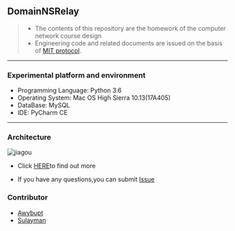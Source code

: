 ## DomainNSRelay

> * The contents of this repository are the homework of the computer network course design
> * Engineering code and related documents are issued on the basis of [MIT protocol]().
------

### Experimental platform and environment

  * Programming Language: Python 3.6
  * Operating System: Mac OS High Sierra 10.13(17A405)
  * DataBase: MySQL
  * IDE: PyCharm CE

------

### Architecture

![jiagou](https://ws4.sinaimg.cn/large/006tKfTcly1fqicx7cbd3j30ym0ket9o.jpg)

* Click [HERE](https://github.com/Awybupt/DomainNSRelay/blob/master/report/report.pdf)to find out more

* If you have any questions,you can submit [Issue](https://github.com/Awybupt/DomainNSRelay/issues)

### Contributor

* [Awybupt](https://github.com/Awybupt)
* [Sulayman](https://github.com/sulayman-soyir)

